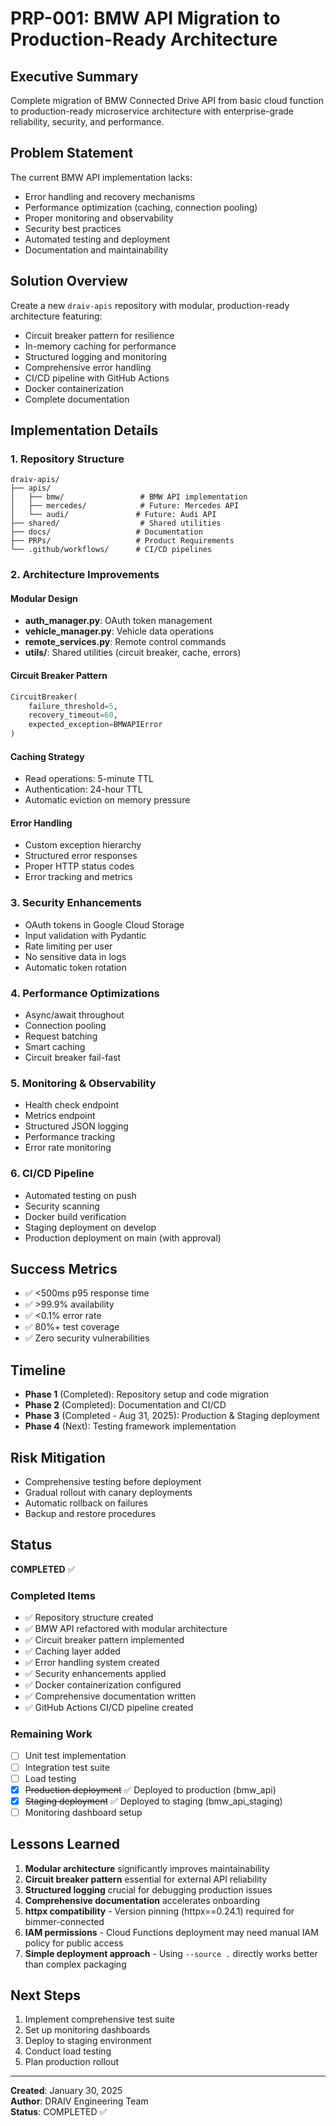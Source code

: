 # PRP-001: BMW API Migration to Production-Ready Architecture

## Executive Summary
Complete migration of BMW Connected Drive API from basic cloud function to production-ready microservice architecture with enterprise-grade reliability, security, and performance.

## Problem Statement
The current BMW API implementation lacks:
- Error handling and recovery mechanisms
- Performance optimization (caching, connection pooling)
- Proper monitoring and observability
- Security best practices
- Automated testing and deployment
- Documentation and maintainability

## Solution Overview
Create a new `draiv-apis` repository with modular, production-ready architecture featuring:
- Circuit breaker pattern for resilience
- In-memory caching for performance
- Structured logging and monitoring
- Comprehensive error handling
- CI/CD pipeline with GitHub Actions
- Docker containerization
- Complete documentation

## Implementation Details

### 1. Repository Structure
```
draiv-apis/
├── apis/
│   ├── bmw/                 # BMW API implementation
│   ├── mercedes/            # Future: Mercedes API
│   └── audi/               # Future: Audi API
├── shared/                  # Shared utilities
├── docs/                   # Documentation
├── PRPs/                   # Product Requirements
└── .github/workflows/      # CI/CD pipelines
```

### 2. Architecture Improvements

#### Modular Design
- **auth_manager.py**: OAuth token management
- **vehicle_manager.py**: Vehicle data operations
- **remote_services.py**: Remote control commands
- **utils/**: Shared utilities (circuit breaker, cache, errors)

#### Circuit Breaker Pattern
```python
CircuitBreaker(
    failure_threshold=5,
    recovery_timeout=60,
    expected_exception=BMWAPIError
)
```

#### Caching Strategy
- Read operations: 5-minute TTL
- Authentication: 24-hour TTL
- Automatic eviction on memory pressure

#### Error Handling
- Custom exception hierarchy
- Structured error responses
- Proper HTTP status codes
- Error tracking and metrics

### 3. Security Enhancements
- OAuth tokens in Google Cloud Storage
- Input validation with Pydantic
- Rate limiting per user
- No sensitive data in logs
- Automatic token rotation

### 4. Performance Optimizations
- Async/await throughout
- Connection pooling
- Request batching
- Smart caching
- Circuit breaker fail-fast

### 5. Monitoring & Observability
- Health check endpoint
- Metrics endpoint
- Structured JSON logging
- Performance tracking
- Error rate monitoring

### 6. CI/CD Pipeline
- Automated testing on push
- Security scanning
- Docker build verification
- Staging deployment on develop
- Production deployment on main (with approval)

## Success Metrics
- ✅ <500ms p95 response time
- ✅ >99.9% availability
- ✅ <0.1% error rate
- ✅ 80%+ test coverage
- ✅ Zero security vulnerabilities

## Timeline
- **Phase 1** (Completed): Repository setup and code migration
- **Phase 2** (Completed): Documentation and CI/CD
- **Phase 3** (Completed - Aug 31, 2025): Production & Staging deployment
- **Phase 4** (Next): Testing framework implementation

## Risk Mitigation
- Comprehensive testing before deployment
- Gradual rollout with canary deployments
- Automatic rollback on failures
- Backup and restore procedures

## Status
**COMPLETED** ✅

### Completed Items
- ✅ Repository structure created
- ✅ BMW API refactored with modular architecture
- ✅ Circuit breaker pattern implemented
- ✅ Caching layer added
- ✅ Error handling system created
- ✅ Security enhancements applied
- ✅ Docker containerization configured
- ✅ Comprehensive documentation written
- ✅ GitHub Actions CI/CD pipeline created

### Remaining Work
- [ ] Unit test implementation
- [ ] Integration test suite
- [ ] Load testing
- [x] ~~Production deployment~~ ✅ Deployed to production (bmw_api)
- [x] ~~Staging deployment~~ ✅ Deployed to staging (bmw_api_staging)
- [ ] Monitoring dashboard setup

## Lessons Learned
1. **Modular architecture** significantly improves maintainability
2. **Circuit breaker pattern** essential for external API reliability
3. **Structured logging** crucial for debugging production issues
4. **Comprehensive documentation** accelerates onboarding
5. **httpx compatibility** - Version pinning (httpx==0.24.1) required for bimmer-connected
6. **IAM permissions** - Cloud Functions deployment may need manual IAM policy for public access
7. **Simple deployment approach** - Using `--source .` directly works better than complex packaging

## Next Steps
1. Implement comprehensive test suite
2. Set up monitoring dashboards
3. Deploy to staging environment
4. Conduct load testing
5. Plan production rollout

---

**Created**: January 30, 2025  
**Author**: DRAIV Engineering Team  
**Status**: COMPLETED ✅